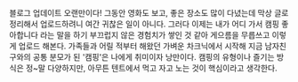 
블로그 업데이트 오랜만이다! 
그동안 영화도 보고, 좋은 장소도 많이 다녔는데 막상 글로 정리해서 업로드하려니 여간 귀찮은 일이 아니다.
그러다 이제는 내가 어디 가서 캠핑 좋아합니다 라는 말을 하기 부끄럽지 않은 경험치가 쌓인 것 같아 게으름을 무릅쓰고 이렇게 업로드 해본다.
가족들과 어릴 적부터 해왔던 가벼운 차크닉에서 시작해 지금 남자친구와의 공통 분모가 된 '캠핑'은 나에게 취미이자 낭만이다.
캠핑의 유형이나 즐기는 방식은 정~말 다양하지만, 아무튼 텐트에서 먹고 자고 노는 것이 핵심이라고 생각한다.



